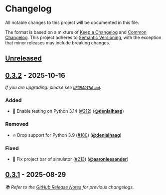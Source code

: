 <!-- Entries in each category are sorted by merge time, with the latest PRs appearing first. -->

# Changelog

All notable changes to this project will be documented in this file.

The format is based on a mixture of [Keep a Changelog] and [Common Changelog].
This project adheres to [Semantic Versioning], with the exception that minor releases may include breaking changes.

## [Unreleased]

## [0.3.2] - 2025-10-16

_If you are upgrading: please see [`UPGRADING.md`](UPGRADING.md#032)._
### Added

- 👷 Enable testing on Python 3.14 ([#212]) ([**@denialhaag**])

### Removed

- 🔥 Drop support for Python 3.9 ([#180]) ([**@denialhaag**])

### Fixed

- 🐛 Fix project bar of simulator ([#213]) ([**@aaronleesander**])

## [0.3.1] - 2025-08-29

_📚 Refer to the [GitHub Release Notes](https://github.com/munich-quantum-toolkit/yaqs/releases) for previous changelogs._

<!-- Version links -->

[unreleased]: https://github.com/munich-quantum-toolkit/yaqs/compare/v0.3.2...HEAD
[0.3.2]: https://github.com/munich-quantum-toolkit/yaqs/releases/tag/v0.3.2
[0.3.1]: https://github.com/munich-quantum-toolkit/yaqs/releases/tag/v0.3.1

<!-- PR links -->

[#213]: https://github.com/munich-quantum-toolkit/yaqs/pull/213
[#212]: https://github.com/munich-quantum-toolkit/yaqs/pull/212
[#180]: https://github.com/munich-quantum-toolkit/yaqs/pull/180

<!-- Contributor -->

[**@denialhaag**]: https://github.com/denialhaag
[**@aaronleesander**]: https://github.com/aaronleesander

<!-- General links -->

[Keep a Changelog]: https://keepachangelog.com/en/1.1.0/
[Common Changelog]: https://common-changelog.org
[Semantic Versioning]: https://semver.org/spec/v2.0.0.html
[GitHub Release Notes]: https://github.com/munich-quantum-toolkit/yaqs/releases
